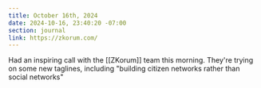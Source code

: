 ```yaml
---
title: October 16th, 2024
date: 2024-10-16, 23:40:20 -07:00
section: journal
link: https://zkorum.com/
---
```

Had an inspiring call with the [[ZKorum]] team this morning. They're trying on some new taglines, including "building citizen networks rather than social networks"